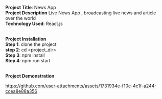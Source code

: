 **Project Title**: News App <br>
**Project Description** Live News App , broadcasting live news and article over the world <br>
**Technology Used**: React.js <br> <br>

**Project Installation** <br>
**Step 1**: clone the project<br>
**step 2**: cd <project_dir> <br>
**Step 3**: npm install <br>
**Step 4**: npm run start <br><br>

**Project Demonstration**<br>


https://github.com/user-attachments/assets/1731934e-f10c-4c1f-a244-ccea8e88a356

